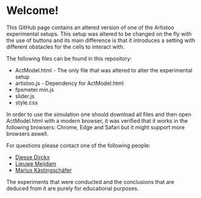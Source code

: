 # Welcome!

This GitHub page contains an altered version of one of the Artistoo experimental setups. This setup was altered to be changed on the fly with the use of buttons and its main difference is that it introduces a setting with different obstacles for the cells to interact with.

The following files can be found in this repository:
- ActModel.html - The only file that was altered to alter the experimental setup
- artistoo.js - Dependency for ActModel.html
- fpsmeter.min.js
- slider.js
- style.css

In order to use the simulation one should download all files and then open ActModel.html with a modern browser, it was verified that it works in the following browsers: Chrome, Edge and Safari but it might support more browsers aswell.

For questions please contact one of the following people: 
- [Djesse Dirckx](mailto:djesse.dirckx@student.ru.nl)
- [Lieuwe Meijdam](mailto:lieuwe.meijdam@student.ru.nl)
- [Marius Kästingschäfer](mailto:marius.kastingschafer@student.ru.nl)

The experiments that were conducted and the conclusions that are deduced from it are purely for educational purposes. 
